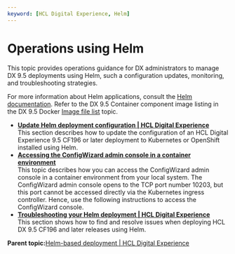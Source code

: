 ```yaml
---
keyword: [HCL Digital Experience, Helm]
---
```


# Operations using Helm

This topic provides operations guidance for DX administrators to manage DX 9.5 deployments using Helm, such a configuration updates, monitoring, and troubleshooting strategies.

For more information about Helm applications, consult the [Helm documentation](https://helm.sh/docs/). Refer to the DX 9.5 Container component image listing in the DX 9.5 Docker [Image file list](docker.md) topic.

-   **[Update Helm deployment configuration \| HCL Digital Experience](../containerization/update_helm_deployment.md)**  
This section describes how to update the configuration of an HCL Digital Experience 9.5 CF196 or later deployment to Kubernetes or OpenShift installed using Helm.
-   **[Accessing the ConfigWizard admin console in a container environment](../containerization/helm_access_configwizard.md)**  
This topic describes how you can access the ConfigWizard admin console in a container environment from your local system. The ConfigWizard admin console opens to the TCP port number 10203, but this port cannot be accessed directly via the Kubernetes ingress controller. Hence, use the following instructions to access the ConfigWizard console.
-   **[Troubleshooting your Helm deployment \| HCL Digital Experience](../containerization/helm_troubleshooting.md)**  
This section shows how to find and resolve issues when deploying HCL DX 9.5 CF196 and later releases using Helm.

**Parent topic:**[Helm-based deployment \| HCL Digital Experience](../containerization/helm.md)

